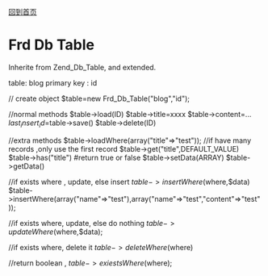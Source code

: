 [回到首页](/)

# Frd Db Table

Inherite from Zend_Db_Table, and extended. 

table:    blog
primary key :  id

// create object 
$table=new Frd_Db_Table("blog","id");

//normal methods
$table->load(ID)
$table->title=xxxx
$table->content=...
$last_insert_id=$table->save()
$table->delete(ID)


//extra methods
$table->loadWhere(array("title"=>"test")); //if have many records ,only use the first record
$table->get("title",DEFAULT_VALUE)
$table->has("title")  #return true or false
$table->setData(ARRAY)
$table->getData() 

//if exists where , update, else  insert
$table->insertWhere($where,$data) 
$table->insertWhere(array("name"=>"test"),array("name"=>"test","content"=>"test")); 

//if exists where, update, else  do nothing
$table->updateWhere($where,$data);


//if exists where,  delete it
$table->deleteWhere($where)

//return boolean , 
$table->exiestsWhere($where);
